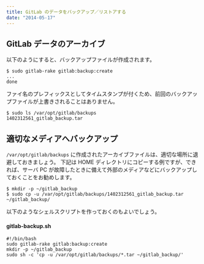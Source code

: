 ```yaml
---
title: GitLab のデータをバックアップ／リストアする
date: "2014-05-17"
---
```


GitLab データのアーカイブ
----

以下のようにすると、バックアップファイルが作成されます。

```
$ sudo gitlab-rake gitlab:backup:create
...
done
```

ファイ名のプレフィックスとしてタイムスタンプが付くため、前回のバックアップファイルが上書きされることはありません。

```
$ sudo ls /var/opt/gitlab/backups
1402312561_gitlab_backup.tar
```


適切なメディアへバックアップ
----

`/var/opt/gitlab/backups` に作成されたアーカイブファイルは、適切な場所に退避しておきましょう。
下記は HOME ディレクトリにコピーする例ですが、できれば、サーバ PC が故障したときに備えて外部のメディアなどにバックアップしておくことをお勧めします。

```
$ mkdir -p ~/gitlab_backup
$ sudo cp -u /var/opt/gitlab/backups/1402312561_gitlab_backup.tar ~/gitlab_backup/
```

以下のようなシェルスクリプトを作っておくのもよいでしょう。

#### gitlab-backup.sh

```shell
#!/bin/bash
sudo gitlab-rake gitlab:backup:create
mkdir -p ~/gitlab_backup
sudo sh -c 'cp -u /var/opt/gitlab/backups/*.tar ~/gitlab_backup/'
```

